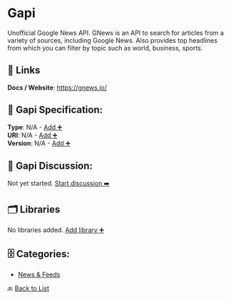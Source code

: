# Gapi

Unofficial Google News API. GNews is an API to search for articles from a variety of sources, including Google News. Also provides top headlines from which you can filter by topic such as world, business, sports.

##  🔗 Links
**Docs / Website**: https://gnews.io/

## 🧬 Gapi Specification:
**Type**: N/A - [Add ➕](https://github.com/apis-list/apis-list/edit/main/apis/gapi/gapi.yaml)  
**URI**: N/A - [Add ➕](https://github.com/apis-list/apis-list/edit/main/apis/gapi/gapi.yaml)  
**Version**: N/A - [Add ➕](https://github.com/apis-list/apis-list/edit/main/apis/gapi/gapi.yaml)

## 💬 Gapi Discussion:
Not yet started. [Start discussion ➡️](https://github.com/apis-list/apis-list/discussions/new)

## 🗂️ Libraries

No libraries added. [Add library ➕](https://github.com/apis-list/apis-list/edit/main/apis/gapi/gapi.yaml)    


## 🗄️ Categories:
- [News & Feeds](https://github.com/apis-list/apis-list#news--feeds-)

🔙  [Back to List](https://github.com/apis-list/apis-list)
